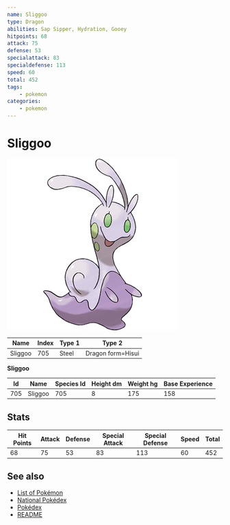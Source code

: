 ```yaml
---
name: Sliggoo
type: Dragon
abilities: Sap Sipper, Hydration, Gooey
hitpoints: 68
attack: 75
defense: 53
specialattack: 83
specialdefense: 113
speed: 60
total: 452
tags:
    - pokemon
categories:
    - pokemon
---
```


# Sliggoo


![Sliggoo](images/705.png)

| **Name** | **Index** | **Type 1** | **Type 2** |
|----|----|----|----|
| Sliggoo | 705 | Steel | Dragon form=Hisui  |

**Sliggoo** 




| **Id** | **Name** | **Species Id** | **Height dm** | **Weight hg** | **Base Experience** |
|--------|----------|----------------|------------|------------|---------------------|
| 705 | Sliggoo | 705 | 8 | 175 | 158 |



## Stats

| **Hit Points** | **Attack** | **Defense** | **Special Attack** | **Special Defense** | **Speed** | **Total** |
|----------------|------------|-------------|--------------------|---------------------|-----------|-----------|
| 68 | 75 | 53 | 83 | 113 | 60 | 452 |

## See also

- [List of Pokémon](../pokemon.md)
- [National Pokédex](../national_pokedex.md)
- [Pokédex](../pokedex.md)
- [README](../README.md)

